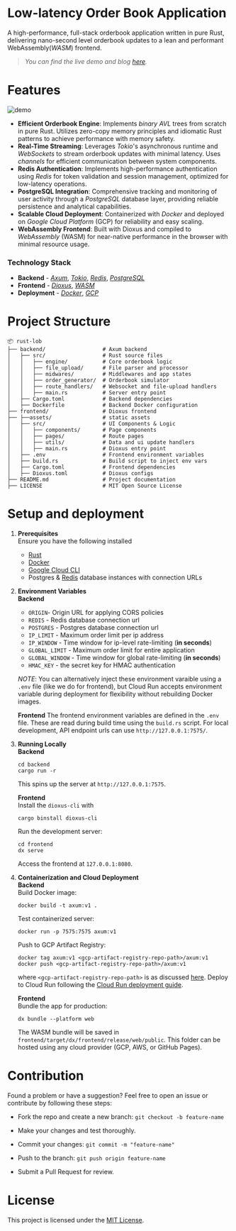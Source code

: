 # Low-latency Order Book Application
A high-performance, full-stack orderbook application written in pure Rust, delivering nano-second level orderbook updates to a lean and performant WebAssembly(*WASM*) frontend.
>_You can find the live demo and blog [here](https://kamleshsahoo.github.io/lob_deploy/)._

# Features
![demo](assets/lob_demo.gif)
- **Efficient Orderbook Engine**: Implements *binary AVL* trees from scratch in pure Rust. Utilizes zero-copy memory principles and idiomatic Rust patterns to achieve performance with memory safety.
- **Real-Time Streaming**: Leverages *Tokio*'s asynchronous runtime and *WebSockets* to stream orderbook updates with minimal latency. Uses *channels* for efficient communication between system components.
- **Redis Authentication**: Implements high-performance authentication using *Redis* for token validation and session management, optimized for low-latency operations.
- **PostgreSQL Integration**: Comprehensive tracking and monitoring of user activity through a *PostgreSQL* database layer, providing reliable persistence and analytical capabilities.
- **Scalable Cloud Deployment**: Containerized with *Docker* and deployed on *Google Cloud Platform* (GCP) for reliability and easy scaling.
- **WebAssembly Frontend**: Built with Dioxus and compiled to *WebAssembly* (WASM) for near-native performance in the browser with minimal resource usage.

### Technology Stack
* **Backend** - [*Axum*](https://docs.rs/axum/latest/axum/), [*Tokio*](https://tokio.rs/), [*Redis*](https://redis.io/),  [*PostgreSQL*](https://www.postgresql.org/)
* **Frontend** - [*Dioxus*](https://dioxuslabs.com/), [*WASM*](https://developer.mozilla.org/en-US/docs/WebAssembly)
* **Deployment** - [*Docker*](https://www.docker.com/), [*GCP*](https://cloud.google.com/)

# Project Structure
```
📦 rust-lob
├── backend/                  # Axum backend
│   ├── src/                  # Rust source files
│   │   ├── engine/           # Core orderbook logic
│   │   ├── file_upload/      # File parser and processor
│   │   ├── midwares/         # Middlewares and app states
│   │   ├── order_generator/  # Orderbook simulator
│   │   ├── route_handlers/   # Websocket and file-upload handlers
│   │   ├── main.rs           # Server entry point
│   ├── Cargo.toml            # Backend dependencies
│   ├── Dockerfile            # Backend Docker configuration
├── frontend/                 # Dioxus frontend
├── ├──assets/                # static assets
│   ├── src/                  # UI Components & Logic
│   │   ├── components/       # Page components
│   │   ├── pages/            # Route pages
│   │   ├── utils/            # Data and ui update handlers
│   │   ├── main.rs           # Dioxus entry point
│   ├── .env                  # Frontend environment variables
│   ├── build.rs              # Build script to inject env vars
│   ├── Cargo.toml            # Frontend dependencies
│   ├── Dioxus.toml           # Dioxus configs
├── README.md                 # Project documentation
├── LICENSE                   # MIT Open Source License
```

# Setup and deployment
1. **Prerequisites**  
Ensure you have the following installed
    - [Rust](https://www.rust-lang.org/tools/install)
    - [Docker](https://www.docker.com/)
    - [Google Cloud CLI](https://cloud.google.com/sdk/docs/install-sdk)
    - Postgres & [Redis](https://redis.io/docs/latest/develop/clients/) database instances with connection URLs
2. **Environment Variables**   
    **Backend**
    - `ORIGIN`- Origin URL for applying CORS policies
    - `REDIS` - Redis database connection url  
    - `POSTGRES` - Postgres database connection url  
    - `IP_LIMIT` - Maximum order limit per ip address  
    - `IP_WINDOW` - Time window for ip-level rate-limiting (**in seconds**) 
    - `GLOBAL_LIMIT` - Maximum order limit for entire application  
    - `GLOBAL_WINDOW` - Time window for global rate-limiting (**in seconds**) 
    - `HMAC_KEY` - the secret key for HMAC authentication  
   
   *NOTE*: You can alternatively inject these environment varaible using a `.env` file (like we do for frontend), but Cloud Run accepts environment variable during deployment for flexibility without rebuilding Docker images.  

    **Frontend**
    The frontend environment variables are defined in the `.env` file. These are read during build time using the `build.rs` script. For local development, API endpoint urls can use `http://127.0.0.1:7575/`.

3. **Running Locally**  
    **Backend**
    ```
    cd backend
    cargo run -r
    ```
    This spins up the server at `http://127.0.0.1:7575`.  
    
    **Frontend**   
    Install the `dioxus-cli` with
    ```
    cargo binstall dioxus-cli
    ```
    Run the development server:
    ```
    cd frontend
    dx serve
    ```
    Access the frontend at `127.0.0.1:8080`.

4. **Containerization and Cloud Deployment**  
    **Backend**  
    Build Docker image:
    ```
    docker build -t axum:v1 .
    ```
    Test containerized server:
    ```
    docker run -p 7575:7575 axum:v1
    ```
    Push to GCP Artifact Registry:
    ```
    docker tag axum:v1 <gcp-artifact-registry-repo-path>/axum:v1   
    docker push <gcp-artifact-registry-repo-path>/axum:v1
    ```
    where `<gcp-artifact-registry-repo-path>` is as discussed [here](https://cloud.google.com/artifact-registry/docs/docker/store-docker-container-images). Deploy to Cloud Run following the [Cloud Run deployment guide](https://cloud.google.com/run/docs/deploying).  

    **Frontend**  
    Bundle the app for production:
    ```
    dx bundle --platform web
    ```
    The WASM bundle will be saved in `frontend/target/dx/frontend/release/web/public`. This folder can be hosted using any cloud provider (GCP, AWS, or GitHub Pages).

# Contribution
Found a problem or have a suggestion? Feel free to open an issue or contribute by following these steps:
- Fork the repo and create a new branch: `git checkout -b feature-name`

- Make your changes and test thoroughly.

- Commit your changes: `git commit -m "feature-name"`

- Push to the branch: `git push origin feature-name`

- Submit a Pull Request for review.

# License
This project is licensed under the [MIT License](LICENSE).
